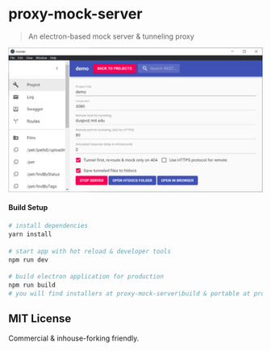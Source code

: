 # proxy-mock-server

> An electron-based mock server & tunneling proxy

[![proxy-mock-server](mocker.png?raw=true)](https://github.com/PeyTy/proxy-mock-server)

#### Build Setup

``` bash
# install dependencies
yarn install

# start app with hot reload & developer tools
npm run dev

# build electron application for production
npm run build
# you will find installers at proxy-mock-server\build & portable at proxy-mock-server\build\win-unpacked
```

## MIT License

Commercial & inhouse-forking friendly.
